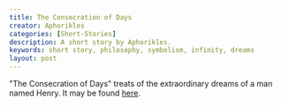 ```yaml
---
title: The Consecration of Days
creator: Aphorikles
categories: [Short-Stories]
description: A short story by Aphorikles.
keywords: short story, philosophy, symbolism, infinity, dreams
layout: post
---
```


"The Consecration of Days" treats of the extraordinary dreams of a man named Henry. It may be found <a href="https://firebasestorage.googleapis.com/v0/b/perceptua-b6ea3.appspot.com/o/public%2FThe%20Consecration%20of%20Days.pdf?alt=media&token=431caf13-d46a-4196-8a4c-4f4b599abaa4" target="_blank">here</a>.
